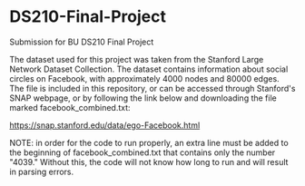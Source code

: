 # DS210-Final-Project
Submission for BU DS210 Final Project

The dataset used for this project was taken from the Stanford Large Network Dataset Collection. The dataset contains information about social circles on Facebook, with approximately 4000 nodes and 80000 edges. 
The file is included in this repository, or can be accessed through Stanford's SNAP webpage, or by following the link below and downloading the file marked facebook_combined.txt:

https://snap.stanford.edu/data/ego-Facebook.html

NOTE: in order for the code to run properly, an extra line must be added to the beginning of facebook_combined.txt that contains only the number "4039." Without this, the code will not know how long to run and will result in parsing errors.
